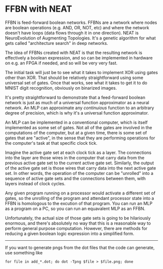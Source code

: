 # FFBN with NEAT
FFBN is feed-forward boolean networks. FFBNs are a network where nodes are boolean operations (e.g. AND, OR, NOT, etc) and where the network doesn't have loops (data flows through it in one direction). NEAT is NeuroEvolution of Augmenting Topologies. It's a genetic algorithm for what gets called "architecture search" in deep networks. 

The idea of FFBNs created with NEAT is that the resulting network is effectively a boolean expression, and so can be implemented in hardware on e.g. an FPGA if needed, and so will be very very fast.

The initial task will just be to see what it takes to implement XOR using gates other than XOR. That should be relatively straightforward using some universal set of gates. Once that works, see what it takes to get it to do MNIST digit recognition, obviously on binarized images. 

It's pretty straightforward to demonstrate that a feed-forward boolean network is just as much of a universal function approximator as a neural network. An MLP can approximate any _continuious_ function to an arbitrary degree of precision, which is why it's a universal function approximator. 

An MLP can be implemented in a conventional computer, which is itself implemented as some set of gates. Not all of the gates are involved in the computations of the computer, but at a given time, there is some set of gates that are "active", in the sense that they are performing operations for the computer's task at that specific clock tick. 

Imagine the active gate set at each clock tick as a layer. The connections into the layer are those wires in the computer that carry data from the previous active gate set to the current active gate set. Similarly, the output of the active gate set is those wires that carry data into the next active gate set. In other words, the operation of the computer can be "unrolled" into a sequence of active gate sets and the connections between them, with layers instead of clock cycles. 

Any given program running on a processor would activate a different set of gates, so the unrolling of the program and attendant processor state into a FFBN is homologous to the excution of that program. You can run an MLP as a program on a PC, so you can run an equavalent MLP as an FFBN. 

Unfortunately, the actual size of those gate sets is going to be hilariously enormous, and there's absolutely no way that this is a reasonable way to perform general purpose computation. However, there are methods for reducing a given boolean logic expression into a simplified form. 

---

If you want to generate pngs from the dot files that the code can generate, use something like

``for file in add_*.dot; do dot -Tpng $file > $file.png; done``
